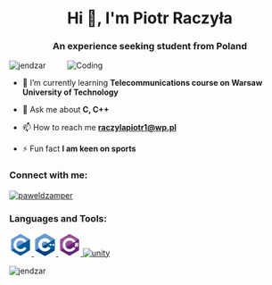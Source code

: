 <h1 align="center">Hi 👋, I'm Piotr Raczyła</h1>
<h3 align="center">An experience seeking student from Poland</h3>
<img align="right" alt="Coding" width="400" src="https://media1.giphy.com/media/v1.Y2lkPTc5MGI3NjExbDNvNnFwNXl4NXFtNHhxajA5eWdpajlqOWFxcmVpZ3E3bTlnMTEwYSZlcD12MV9pbnRlcm5hbF9naWZfYnlfaWQmY3Q9Zw/h408T6Y5GfmXBKW62l/giphy.gif">

<p align="left"> <img src="https://komarev.com/ghpvc/?username=jendzar&label=Profile%20views&color=0e75b6&style=flat" alt="jendzar" /> </p>

- 🌱 I’m currently learning **Telecommunications course on Warsaw University of Technology**

- 💬 Ask me about **C, C++**

- 📫 How to reach me **raczylapiotr1@wp.pl**

- ⚡ Fun fact **I am keen on sports**

<h3 align="left">Connect with me:</h3>
<p align="left">
<a href="https://instagram.com/paweldzamper" target="blank"><img align="center" src="https://raw.githubusercontent.com/rahuldkjain/github-profile-readme-generator/master/src/images/icons/Social/instagram.svg" alt="paweldzamper" height="30" width="40" /></a>
</p>

<h3 align="left">Languages and Tools:</h3>
<p align="left"> <a href="https://www.cprogramming.com/" target="_blank" rel="noreferrer"> <img src="https://raw.githubusercontent.com/devicons/devicon/master/icons/c/c-original.svg" alt="c" width="40" height="40"/> </a> <a href="https://www.w3schools.com/cpp/" target="_blank" rel="noreferrer"> <img src="https://raw.githubusercontent.com/devicons/devicon/master/icons/cplusplus/cplusplus-original.svg" alt="cplusplus" width="40" height="40"/> </a> <a href="https://www.w3schools.com/cs/" target="_blank" rel="noreferrer"> <img src="https://raw.githubusercontent.com/devicons/devicon/master/icons/csharp/csharp-original.svg" alt="csharp" width="40" height="40"/> </a> <a href="https://unity.com/" target="_blank" rel="noreferrer"> <img src="https://www.vectorlogo.zone/logos/unity3d/unity3d-icon.svg" alt="unity" width="40" height="40"/> </a> </p>

<p><img align="center" src="https://github-readme-stats.vercel.app/api/top-langs?username=jendzar&show_icons=true&locale=en&layout=compact" alt="jendzar" /></p>
